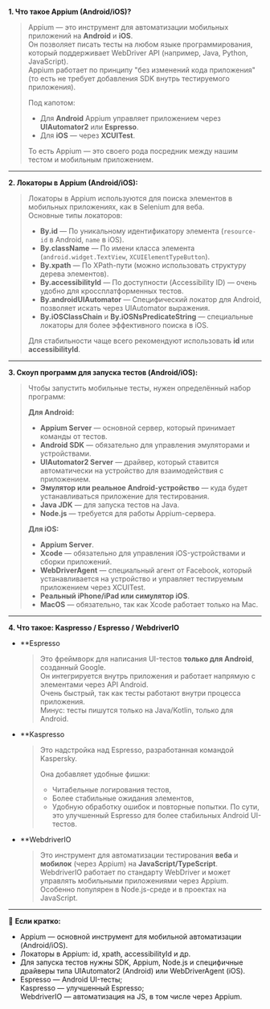 **1. Что такое Appium (Android/iOS)?**

> Appium — это инструмент для автоматизации мобильных приложений на **Android** и **iOS**.  
> Он позволяет писать тесты на любом языке программирования, который поддерживает WebDriver API (например, Java, Python, JavaScript).  
> Appium работает по принципу "без изменений кода приложения" (то есть не требует добавления SDK внутрь тестируемого приложения).
> 
> Под капотом:
> 
> - Для **Android** Appium управляет приложением через **UIAutomator2** или **Espresso**.
> - Для **iOS** — через **XCUITest**.
> 
> То есть Appium — это своего рода посредник между нашим тестом и мобильным приложением.

---

**2. Локаторы в Appium (Android/iOS):**

> Локаторы в Appium используются для поиска элементов в мобильных приложениях, как в Selenium для веба.  
> Основные типы локаторов:
> 
> - **By.id** — По уникальному идентификатору элемента (`resource-id` в Android, `name` в iOS).
> - **By.className** — По имени класса элемента (`android.widget.TextView`, `XCUIElementTypeButton`).
> - **By.xpath** — По XPath-пути (можно использовать структуру дерева элементов).
> - **By.accessibilityId** — По доступности (Accessibility ID) — очень удобно для кроссплатформенных тестов.
> - **By.androidUIAutomator** — Специфический локатор для Android, позволяет искать через UIAutomator выражения.
> - **By.iOSClassChain** и **By.iOSNsPredicateString** — специальные локаторы для более эффективного поиска в iOS.
> 
> Для стабильности чаще всего рекомендуют использовать **id** или **accessibilityId**.

---

**3. Скоуп программ для запуска тестов (Android/iOS):**

> Чтобы запустить мобильные тесты, нужен определённый набор программ:
> 
> **Для Android:**
> - **Appium Server** — основной сервер, который принимает команды от тестов.
> - **Android SDK** — обязательно для управления эмуляторами и устройствами.
> - **UIAutomator2 Server** — драйвер, который ставится автоматически на устройство для взаимодействия с приложением.
> - **Эмулятор или реальное Android-устройство** — куда будет устанавливаться приложение для тестирования.
> - **Java JDK** — для запуска тестов на Java.
> - **Node.js** — требуется для работы Appium-сервера.
> 
> **Для iOS:**
> - **Appium Server**.
> - **Xcode** — обязательно для управления iOS-устройствами и сборки приложений.
> - **WebDriverAgent** — специальный агент от Facebook, который устанавливается на устройство и управляет тестируемым приложением через XCUITest.
> - **Реальный iPhone/iPad или симулятор iOS**.
> - **MacOS** — обязательно, так как Xcode работает только на Mac.

---

**4. Что такое: Kaspresso / Espresso / WebdriverIO**

- **Espresso
    > Это фреймворк для написания UI-тестов **только для Android**, созданный Google.  
    > Он интегрируется внутрь приложения и работает напрямую с элементами через API Android.  
    > Очень быстрый, так как тесты работают внутри процесса приложения.  
    > Минус: тесты пишутся только на Java/Kotlin, только для Android.
    
- **Kaspresso
    > Это надстройка над Espresso, разработанная командой Kaspersky.  
    > 
    > Она добавляет удобные фишки:
    > - Читабельные логирования тестов,
    > - Более стабильные ожидания элементов,
    > - Удобную обработку ошибок и повторные попытки. По сути, это улучшенный Espresso для более стабильных Android UI-тестов.
    
- **WebdriverIO
    > Это инструмент для автоматизации тестирования **веба** и **мобилок** (через Appium) на **JavaScript/TypeScript**.  
    > WebdriverIO работает по стандарту WebDriver и может управлять мобильными приложениями через Appium.  
    > Особенно популярен в Node.js-среде и в проектах на JavaScript.
    

---

🔹 **Если кратко:**

- Appium — основной инструмент для мобильной автоматизации (Android/iOS).
- Локаторы в Appium: id, xpath, accessibilityId и др.
- Для запуска тестов нужны SDK, Appium, Node.js и специфичные драйверы типа UIAutomator2 (Android) или WebDriverAgent (iOS).
- Espresso — Android UI-тесты;  
    Kaspresso — улучшенный Espresso;  
    WebdriverIO — автоматизация на JS, в том числе через Appium.